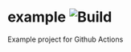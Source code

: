 # example ![Build](https://github.com/denvercoder21/example/workflows/Build/badge.svg?branch=master&event=push)
Example project for Github Actions

